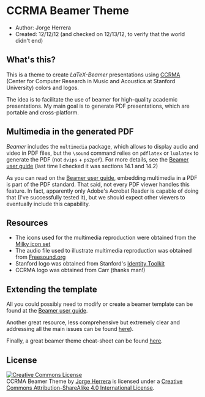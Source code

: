 CCRMA Beamer Theme
==================
- Author:     Jorge Herrera
- Created:    12/12/12 (and checked on 12/13/12, to verify that the world didn't end)

## What's this?

This is a theme to create *LaTeX-Beamer* presentations using [CCRMA][7] (Center for Computer Research in Music and Acoustics at Stanford University) colors and logos.

The idea is to facilitate the use of beamer for high-quality academic presentations. My main goal is to generate PDF presentations, which are portable and cross-platform.

## Multimedia in the generated PDF

*Beamer* includes the `multimedia` package, which allows to display audio and video in PDF files, but the `\sound` command  relies on `pdflatex` or `lualatex` to generate the PDF (not `dvips` + `ps2pdf`). For more details, see the [Beamer user guide][1] (last time I checked it was sections 14.1 and 14.2)

As you can read on the [Beamer user guide][1], embedding multimedia in a PDF is part of the PDF standard. That said, not every PDF viewer handles this feature. In fact, apparently only Adobe's Acrobat Reader is capable of doing that (I've successfully tested it), but we should expect other viewers to eventually include this capability.

## Resources

- The icons used for the multimedia reproduction were obtained from the [Milky icon set][4]
- The audio file used to illustrate multimedia reproduction was obtained from [Freesound.org][5]
- Stanford logo was obtained from Stanford's [Identity Toolkit][6]
- CCRMA logo was obtained from Carr (thanks man!)

## Extending the template

All you could possibly need to modify or create a beamer template can be found at the [Beamer user guide][1].

Another great resource, less comprehensive but extremely clear and addressing all the main issues can be found [here][2]).

Finally, a great beamer theme cheat-sheet can be found [here][3].


## License

<a rel="license" href="http://creativecommons.org/licenses/by-sa/4.0/"><img alt="Creative Commons License" style="border-width:0" src="http://i.creativecommons.org/l/by-sa/4.0/88x31.png" /></a><br /><span xmlns:dct="http://purl.org/dc/terms/" property="dct:title">CCRMA Beamer Theme</span> by <a xmlns:cc="http://creativecommons.org/ns#" href="https://github.com/jorgehatccrma/ccrma-beam" property="cc:attributionName" rel="cc:attributionURL">Jorge Herrera</a> is licensed under a <a rel="license" href="http://creativecommons.org/licenses/by-sa/4.0/">Creative Commons Attribution-ShareAlike 4.0 International License</a>.


[1]: http://www.tex.ac.uk/CTAN/macros/latex/contrib/beamer/doc/beameruserguide.pdf  "Beamer user guide"
[2]: http://www.math.umbc.edu/~rouben/beamer/                                       "Simple Beamer Overview"
[3]: http://www.cpt.univ-mrs.fr/~masson/latex/Beamer-appearance-cheat-sheet.pdf     "Beamer Cheat-sheet"
[4]: http://www.iconeden.com/icon/milky-a-free-vector-iconset.html                  "Icons"
[5]: http://www.freesound.org/                                                      "Freesound.org"
[6]: http://identity.stanford.edu/                                                  "SU Identity Toolkit"
[7]: http://ccrma.stanford.edu/                                                     "CCRMA"